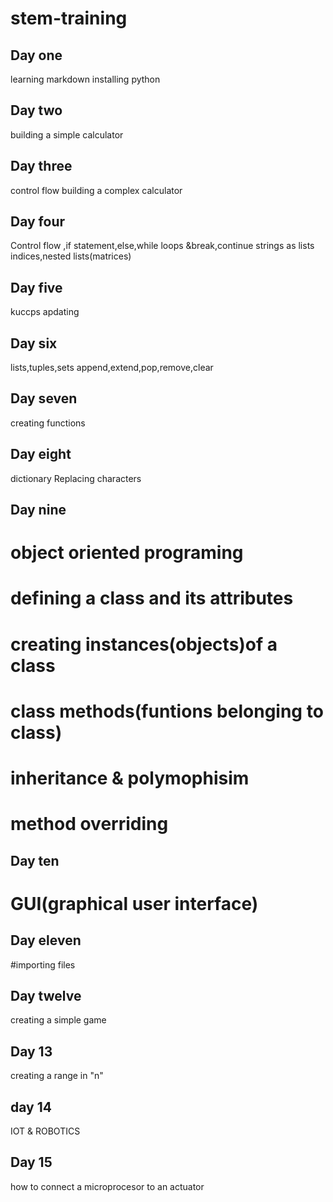 # stem-training
## Day one
learning markdown
installing python
## Day two
building a simple calculator
## Day three
control flow
building a complex calculator
## Day four
Control flow ,if statement,else,while loops &break,continue strings as lists indices,nested lists(matrices)
## Day five
kuccps apdating
## Day six
lists,tuples,sets
append,extend,pop,remove,clear
## Day seven
creating functions
## Day eight
dictionary
Replacing characters
## Day nine
# object oriented programing 
# defining a class and its attributes
# creating instances(objects)of a class
# class methods(funtions belonging to class)
# inheritance & polymophisim
# method overriding
## Day ten
# GUI(graphical user interface)
## Day eleven
#importing files
## Day twelve
creating a simple game
## Day 13
creating a range in "n"
## day 14
IOT & ROBOTICS
## Day 15
how to connect a microprocesor to an actuator



